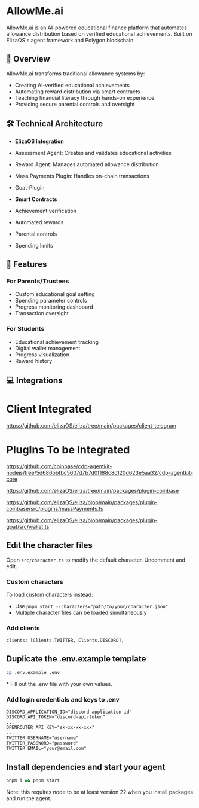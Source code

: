 # AllowMe.ai

AllowMe.ai is an AI-powered educational finance platform that automates allowance distribution based on verified educational achievements. Built on ElizaOS's agent framework and Polygon blockchain.

## 🎯 Overview

AllowMe.ai transforms traditional allowance systems by:
- Creating AI-verified educational achievements
- Automating reward distribution via smart contracts
- Teaching financial literacy through hands-on experience
- Providing secure parental controls and oversight

## 🛠️ Technical Architecture

- **ElizaOS Integration**
 - Assessment Agent: Creates and validates educational activities
 - Reward Agent: Manages automated allowance distribution
 - Mass Payments Plugin: Handles on-chain transactions
 - Goat-Plugin

- **Smart Contracts**
 - Achievement verification
 - Automated rewards
 - Parental controls
 - Spending limits

## 🚀 Features

### For Parents/Trustees
- Custom educational goal setting
- Spending parameter controls 
- Progress monitoring dashboard
- Transaction oversight

### For Students
- Educational achievement tracking
- Digital wallet management
- Progress visualization
- Reward history



## 💻 Integrations 





# Client Integrated 

https://github.com/elizaOS/eliza/tree/main/packages/client-telegram





# PlugIns To be Integrated 

https://github.com/coinbase/cdp-agentkit-nodejs/tree/5d686bbfbc5607d7b7d0f188c8c120d623e5aa32/cdp-agentkit-core

https://github.com/elizaOS/eliza/tree/main/packages/plugin-coinbase

https://github.com/elizaOS/eliza/blob/main/packages/plugin-coinbase/src/plugins/massPayments.ts

https://github.com/elizaOS/eliza/blob/main/packages/plugin-goat/src/wallet.ts

## Edit the character files

Open `src/character.ts` to modify the default character. Uncomment and edit.

### Custom characters

To load custom characters instead:
- Use `pnpm start --characters="path/to/your/character.json"`
- Multiple character files can be loaded simultaneously

### Add clients
```
clients: [Clients.TWITTER, Clients.DISCORD],
```

## Duplicate the .env.example template

```bash
cp .env.example .env
```

\* Fill out the .env file with your own values.

### Add login credentials and keys to .env
```
DISCORD_APPLICATION_ID="discord-application-id"
DISCORD_API_TOKEN="discord-api-token"
...
OPENROUTER_API_KEY="sk-xx-xx-xxx"
...
TWITTER_USERNAME="username"
TWITTER_PASSWORD="password"
TWITTER_EMAIL="your@email.com"
```

## Install dependencies and start your agent

```bash
pnpm i && pnpm start
```
Note: this requires node to be at least version 22 when you install packages and run the agent.
